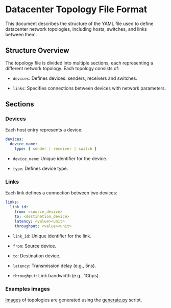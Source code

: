 # Datacenter Topology File Format

This document describes the structure of the YAML file used to define datacenter network topologies, including hosts,
switches, and links between them.

## Structure Overview

The topology file is divided into multiple sections, each representing a different network topology. Each topology
consists of:

- `devices`: Defines devices: senders, receivers and switches.

- `links`: Specifies connections between devices with network parameters.

## Sections

### Devices

Each host entry represents a device:

```yaml
devices:
  device_name:
    type: [ sender | receiver | switch ]
```

- `device_name`: Unique identifier for the device.

- `type`: Defines device type.

### Links

Each link defines a connection between two devices:

```yaml
links:
  link_id:
    from: <source_device>
    to: <destination_device>
    latency: <value><unit>
    throughput: <value><unit>
```

- `link_id`: Unique identifier for the link.

- `from`: Source device.

- `to`: Destination device.

- `latency`: Transmission delay (e.g., 5ns).

- `throughput`: Link bandwidth (e.g., 1Gbps).

### Examples images

[Images](images) of topologies are generated using the [generate.py](images/generator.py) script.
